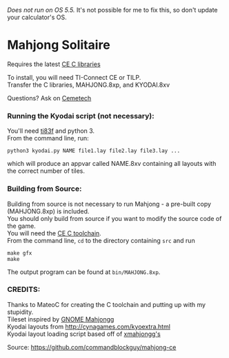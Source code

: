 *Does not run on OS 5.5.* It's not possible for me to fix this, so don't update your calculator's OS.

# Mahjong Solitaire

Requires the latest [CE C libraries](https://tiny.cc/clibs)

To install, you will need TI-Connect CE or TILP.  
Transfer the C libraries, MAHJONG.8xp, and KYODAI.8xv

Questions? Ask on [Cemetech](https://www.cemetech.net/forum/viewtopic.php?t=15230)

### Running the Kyodai script (not necessary):  
You'll need [ti83f](https://bitbucket.org/keoni29/ti83f) and python 3.  
From the command line, run:
```
python3 kyodai.py NAME file1.lay file2.lay file3.lay ...
```
which will produce an appvar called NAME.8xv containing all layouts with the correct number of tiles.

### Building from Source:
Building from source is not necessary to run Mahjong - a pre-built copy (MAHJONG.8xp) is included.  
You should only build from source if you want to modify the source code of the game.  
You will need the [CE C toolchain](https://github.com/CE-Programming/toolchain/releases).  
From the command line, `cd` to the directory containing `src` and run
```
make gfx
make
```
The output program can be found at `bin/MAHJONG.8xp`.

### CREDITS:
Thanks to MateoC for creating the C toolchain and putting up with my stupidity.  
Tileset inspired by [GNOME Mahjongg](https://gitlab.gnome.org/GNOME/gnome-mahjongg)  
Kyodai layouts from http://cynagames.com/kyoextra.html  
Kyodai layout loading script based off of [xmahjongg's](https://www.lcdf.org/xmahjongg/)

Source: https://github.com/commandblockguy/mahjong-ce
